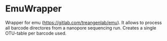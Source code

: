 # EmuWrapper
Wrapper for emu (https://gitlab.com/treangenlab/emu). It allows to process all barcode directores from a nanopore sequencing run. Creates a single OTU-table per barcode used.
